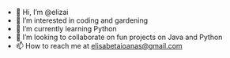 - 👋 Hi, I’m @elizai
- 👀 I’m interested in coding and gardening
- 🌱 I’m currently learning Python
- 💞️ I’m looking to collaborate on fun projects on Java and Python
- 📫 How to reach me at elisabetaioanas@gmail.com

<!---
elizai/elizai is a ✨ special ✨ repository because its `README.md` (this file) appears on your GitHub profile.
You can click the Preview link to take a look at your changes.
--->
